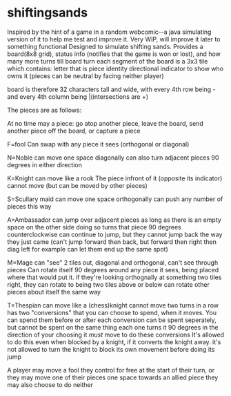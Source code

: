 # shiftingsands
Inspired by the hint of a game in a random webcomic--a java simulating version of it to help me test and improve it.
Very WIP, will improve it later to something functional
Designed to simulate shifting sands. 
Provides a board(8x8 grid), status info (notifies that the game is won or lost), and how many more turns till board turn
each segment of the board is a 3x3 tile which contains:
    letter that is piece identity
    directional indicator to show who owns it (pieces can be neutral by facing neither player)

board is therefore 32 characters tall and wide, with every 4th row being - and every 4th column being |(intersections are +)

The pieces are as follows:

At no time may a piece: go atop another piece, leave the board, send another piece off the board, or capture a piece


F=fool
    Can swap with any piece it sees (orthogonal or diagonal)

N=Noble
    can move one space diagonally
    can also turn adjacent pieces 90 degrees in either direction

K=Knight
    can move like a rook
    The piece infront of it (opposite its indicator) cannot move (but can be moved by other pieces)

S=Scullary maid
    can move one space orthogonally
    can push any number of pieces this way

A=Ambassador
    can jump over adjacent pieces as long as there is an empty space on the other side
        doing so turns that piece 90 degrees counterclockwise
    can continue to jump, but they cannot jump back the way they just came (can't jump forward then back, but forward then right then diag left for example can let them end up the same spot)

M=Mage
    can "see" 2 tiles out, diagonal and orthogonal, can't see through pieces
    Can rotate itself 90 degrees around any piece it sees, being placed where that would put it. if they're looking orthognally at something two tiles right, they can rotate to being two tiles above or below
    can rotate other pieces about itself the same way

T=Thespian
    can move like a (chess)knight
    cannot move two turns in a row
    has two "conversions" that you can choose to spend, when it moves. You can spend them before or after
        each conversion can be spent seperately, but cannot be spent on the same thing
        each one turns it 90 degrees in the direction of your choosing
        it *must* move to do these conversions
        It's allowed to do this even when blocked by a knight, if it converts the knight away.
        it's not allowed to turn the knight to block its own movement before doing its jump

A player may move a fool they control for free at the start of their turn, or 
they may move one of their pieces one space towards an allied piece
they may also choose to do neither
